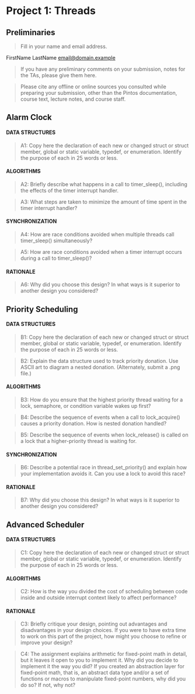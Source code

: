 # Project 1: Threads

## Preliminaries

> Fill in your name and email address.

FirstName LastName <email@domain.example>

> If you have any preliminary comments on your submission, notes for the
> TAs, please give them here.



> Please cite any offline or online sources you consulted while
> preparing your submission, other than the Pintos documentation, course
> text, lecture notes, and course staff.

## Alarm Clock

#### DATA STRUCTURES

> A1: Copy here the declaration of each new or changed struct or struct member, global or static variable, typedef, or
> enumeration. Identify the purpose of each in 25 words or less.

#### ALGORITHMS

> A2: Briefly describe what happens in a call to timer_sleep(),
> including the effects of the timer interrupt handler.



> A3: What steps are taken to minimize the amount of time spent in
> the timer interrupt handler?

#### SYNCHRONIZATION

> A4: How are race conditions avoided when multiple threads call
> timer_sleep() simultaneously?



> A5: How are race conditions avoided when a timer interrupt occurs
> during a call to timer_sleep()?

#### RATIONALE

> A6: Why did you choose this design? In what ways is it superior to
> another design you considered?

## Priority Scheduling

#### DATA STRUCTURES

> B1: Copy here the declaration of each new or changed struct or struct member, global or static variable, typedef, or
> enumeration. Identify the purpose of each in 25 words or less.



> B2: Explain the data structure used to track priority donation.
> Use ASCII art to diagram a nested donation.  (Alternately, submit a
> .png file.)

#### ALGORITHMS

> B3: How do you ensure that the highest priority thread waiting for
> a lock, semaphore, or condition variable wakes up first?



> B4: Describe the sequence of events when a call to lock_acquire()
> causes a priority donation. How is nested donation handled?



> B5: Describe the sequence of events when lock_release() is called
> on a lock that a higher-priority thread is waiting for.

#### SYNCHRONIZATION

> B6: Describe a potential race in thread_set_priority() and explain
> how your implementation avoids it. Can you use a lock to avoid
> this race?

#### RATIONALE

> B7: Why did you choose this design? In what ways is it superior to
> another design you considered?

## Advanced Scheduler

#### DATA STRUCTURES

> C1: Copy here the declaration of each new or changed struct or struct member, global or static variable, typedef, or
> enumeration. Identify the purpose of each in 25 words or less.

#### ALGORITHMS

> C2: How is the way you divided the cost of scheduling between code
> inside and outside interrupt context likely to affect performance?

#### RATIONALE

> C3: Briefly critique your design, pointing out advantages and
> disadvantages in your design choices. If you were to have extra
> time to work on this part of the project, how might you choose to
> refine or improve your design?



> C4: The assignment explains arithmetic for fixed-point math in
> detail, but it leaves it open to you to implement it. Why did you
> decide to implement it the way you did? If you created an
> abstraction layer for fixed-point math, that is, an abstract data
> type and/or a set of functions or macros to manipulate fixed-point
> numbers, why did you do so? If not, why not?